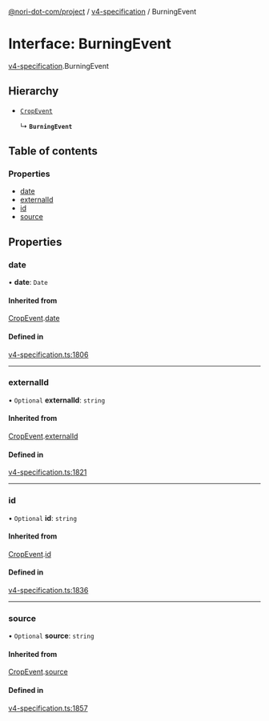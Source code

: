 [@nori-dot-com/project](../README.md) / [v4-specification](../modules/v4_specification.md) / BurningEvent

# Interface: BurningEvent

[v4-specification](../modules/v4_specification.md).BurningEvent

## Hierarchy

- [`CropEvent`](v4_specification.CropEvent.md)

  ↳ **`BurningEvent`**

## Table of contents

### Properties

- [date](v4_specification.BurningEvent.md#date)
- [externalId](v4_specification.BurningEvent.md#externalid)
- [id](v4_specification.BurningEvent.md#id)
- [source](v4_specification.BurningEvent.md#source)

## Properties

### date

• **date**: `Date`

#### Inherited from

[CropEvent](v4_specification.CropEvent.md).[date](v4_specification.CropEvent.md#date)

#### Defined in

[v4-specification.ts:1806](https://github.com/nori-dot-eco/nori-dot-com/blob/efae8bc/packages/project/src/v4-specification.ts#L1806)

___

### externalId

• `Optional` **externalId**: `string`

#### Inherited from

[CropEvent](v4_specification.CropEvent.md).[externalId](v4_specification.CropEvent.md#externalid)

#### Defined in

[v4-specification.ts:1821](https://github.com/nori-dot-eco/nori-dot-com/blob/efae8bc/packages/project/src/v4-specification.ts#L1821)

___

### id

• `Optional` **id**: `string`

#### Inherited from

[CropEvent](v4_specification.CropEvent.md).[id](v4_specification.CropEvent.md#id)

#### Defined in

[v4-specification.ts:1836](https://github.com/nori-dot-eco/nori-dot-com/blob/efae8bc/packages/project/src/v4-specification.ts#L1836)

___

### source

• `Optional` **source**: `string`

#### Inherited from

[CropEvent](v4_specification.CropEvent.md).[source](v4_specification.CropEvent.md#source)

#### Defined in

[v4-specification.ts:1857](https://github.com/nori-dot-eco/nori-dot-com/blob/efae8bc/packages/project/src/v4-specification.ts#L1857)
